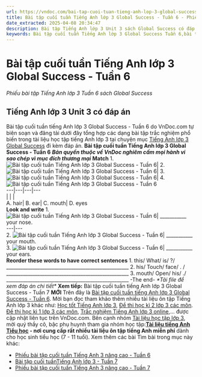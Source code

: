 ```yaml
---
url: https://vndoc.com/bai-tap-cuoi-tuan-tieng-anh-lop-3-global-success-tuan-6-277436
title: Bài tập cuối tuần Tiếng Anh lớp 3 Global Success - Tuần 6 - Phiếu bài tập Tiếng Anh lớp 3 Tuần 6 sách Global Success - VnDoc.com
date_extracted: 2025-04-08 20:34:47
description: Bài tập Tiếng Anh lớp 3 Unit 3 sách Global Success có đáp án đươc biên tập bám sát chương trình SGK tiếng Anh lớp 3 Unit 3 giúp các em ôn tập những Từ vựng - Ngữ pháp tiếng Anh trọng tâm hiệu quả.
keywords: Bài tập cuối tuần Tiếng Anh lớp 3 Global Success Tuần 6,bài tập tiếng anh lớp 3 theo tuần,bài tập tiếng anh lớp 3,bài tập tiếng anh lớp 3 theo unit,bài tập cuối tuần lớp 3,bài tập cuối tuần lớp 3 tuần 6,bài tập cuối tuần lớp 3 tuần 6 môn tiếng anh,bài tập cuối tuần tiếng anh lớp 3,bài tập tiếng anh lớp 3 kết nối tri thức,bài tập cuối tuần tiếng anh lớp 3 kntt tuần 6
---
```


# Bài tập cuối tuần Tiếng Anh lớp 3 Global Success - Tuần 6
 _Phiếu bài tập Tiếng Anh lớp 3 Tuần 6 sách Global Success_
## Tiếng Anh lớp 3 Unit 3 có đáp án
Bài tập cuối tuần tiếng Anh lớp 3 Global Success - Tuần 6 do VnDoc.com tự biên soạn và đăng tải dưới đây tổng hợp các dạng bài tập trắc nghiệm phổ biến trong tài liệu học tập tiếng Anh lớp 3 tại chuyện mục [Tiếng Anh lớp 3 Global Success](<https://vndoc.com/tieng-anh-lop-3-kntt>) đi kèm đáp án.
**Bài tập cuối tuần Tiếng Anh lớp 3 Global Success - Tuần 6**
 _**Bản quyền thuộc về VnDoc nghiêm cấm mọi hành vi sao chép vì mục đích thương mại**_
**Match**
1\. ![Bài tập cuối tuần Tiếng Anh lớp 3 Global Success - Tuần 6](https://i.vdoc.vn/data/image/2022/10/06/bai-tap-cuoi-tuan-tieng-anh-lop-3-global-success-tuan-6-1.png)| 2\. ![Bài tập cuối tuần Tiếng Anh lớp 3 Global Success - Tuần 6](https://i.vdoc.vn/data/image/2022/10/06/bai-tap-cuoi-tuan-tieng-anh-lop-3-global-success-tuan-6-2.jpg)| 3\. ![Bài tập cuối tuần Tiếng Anh lớp 3 Global Success - Tuần 6](https://i.vdoc.vn/data/image/2022/10/06/bai-tap-cuoi-tuan-tieng-anh-lop-3-global-success-tuan-6-3.jpg)| 4\. ![Bài tập cuối tuần Tiếng Anh lớp 3 Global Success - Tuần 6](https://i.vdoc.vn/data/image/2022/10/06/bai-tap-cuoi-tuan-tieng-anh-lop-3-global-success-tuan-6-4.png)  
---|---|---|---  
| | |   
A. hair| B. ear| C. mouth| D. eyes  
**Look and write**
1\. ![Bài tập cuối tuần Tiếng Anh lớp 3 Global Success - Tuần 6](https://i.vdoc.vn/data/image/2022/10/06/bai-tap-cuoi-tuan-tieng-anh-lop-3-global-success-tuan-6-1.jpg)| \_\_\_\_\_\_\_\_\_\_\_ your nose.  
---|---  
2\. ![Bài tập cuối tuần Tiếng Anh lớp 3 Global Success - Tuần 6](https://i.vdoc.vn/data/image/2022/10/06/bai-tap-cuoi-tuan-tieng-anh-lop-3-global-success-tuan-6-5.jpg)| \_\_\_\_\_\_\_\_\_\_\_ your mouth.  
3\. ![Bài tập cuối tuần Tiếng Anh lớp 3 Global Success - Tuần 6](https://i.vdoc.vn/data/image/2022/10/06/bai-tap-cuoi-tuan-tieng-anh-lop-3-global-success-tuan-6-6.jpg)| \_\_\_\_\_\_\_\_\_\_\_ your ears.  
**Reorder these words to have correct sentences**
1\. this/ What/ is/ ?/
\_\_\_\_\_\_\_\_\_\_\_\_\_\_\_\_\_\_\_\_\_\_\_\_\_\_\_\_\_\_\_\_\_\_\_\_\_\_\_\_\_\_\_\_\_\_\_\_\_\_\_
2\. his/ Touch/ face/ . /
\_\_\_\_\_\_\_\_\_\_\_\_\_\_\_\_\_\_\_\_\_\_\_\_\_\_\_\_\_\_\_\_\_\_\_\_\_\_\_\_\_\_\_\_\_\_\_\_\_\_\_
3\. mouth/ Open/ his/ ./
\_\_\_\_\_\_\_\_\_\_\_\_\_\_\_\_\_\_\_\_\_\_\_\_\_\_\_\_\_\_\_\_\_\_\_\_\_\_\_\_\_\_\_\_\_\_\_\_\_\_\_
-The end-
_\*Tải file để xem đáp án chi tiết\*_
 **Xem tiếp:** Bài tập cuối tuần tiếng Anh lớp 3 Global Success - Tuần 7 **MỚI**
Trên đây là [Bài tập cuối tuần tiếng Anh lớp 3 Global Success - Tuần 6](<https://vndoc.com/bai-tap-cuoi-tuan-tieng-anh-lop-3-global-success-tuan-6-277436>). Mời bạn đọc tham khảo thêm nhiều tài liệu ôn tập Tiếng Anh lớp 3 khác như: [Học tốt Tiếng Anh lớp 3](<https://vndoc.com/tieng-anh-lop3>), [Đề thi học kì 2 lớp 3 các môn](<https://vndoc.com/de-thi-hoc-ki-2-lop3>). [Đề thi học kì 1 lớp 3 các môn](<https://vndoc.com/de-thi-hoc-ki-1-lop3>), [Trắc nghiệm Tiếng Anh lớp 3 online](<https://vndoc.com/test-tieng-anh-lop3>),... được cập nhật liên tục trên VnDoc.com.
Bên cạnh nhóm [Tài liệu học tập lớp 3](<https://vndoc.com/goto?q=aHR0cHM6Ly93d3cuZmFjZWJvb2suY29tL2dyb3Vwcy9UYWkubGlldS5ob2MudGFwLmxvcC4zLlZORE9DLw%3D%3D>), mời quý thầy cô, bậc phụ huynh tham gia nhóm học tập:**[Tài liệu tiếng Anh Tiểu học](<https://vndoc.com/goto?q=aHR0cHM6Ly93d3cuZmFjZWJvb2suY29tL2dyb3Vwcy90YWlsaWV1dGllbmdhbmh0aWV1aG9jLw%3D%3D>) \- nơi cung cấp rất nhiều tài liệu ôn tập tiếng Anh miễn phí** dành cho học sinh tiểu học \(7 - 11 tuổi\).
Xem thêm các bài Tìm bài trong mục này khác:
  * [Phiếu bài tập cuối tuần Tiếng Anh 3 nâng cao - Tuần 6](</phieu-bai-tap-cuoi-tuan-tieng-anh-3-nang-cao-tuan-6-304093>)
  * [Bài tập cuối tuầnTiếng Anh lớp 3 - Tuần 7](</bai-tap-cuoi-tuantieng-anh-lop-3-global-success-tuan-7-278250>)
  * [Phiếu bài tập cuối tuần Tiếng Anh 3 nâng cao - Tuần 7](</phieu-bai-tap-cuoi-tuan-tieng-anh-3-global-success-nang-cao-tuan-7-304817>)


